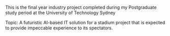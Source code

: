 This is the final year industry project completed during my Postgraduate study period at the University of Technology Sydney

Topic: A futuristic AI-based IT solution for a stadium project that is expected to provide impeccable experience to its spectators. 
